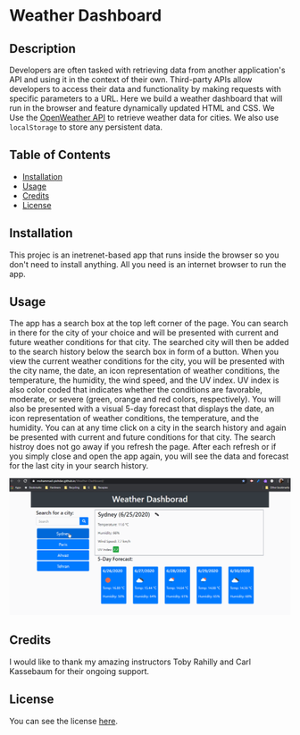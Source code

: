 # Weather Dashboard 

## Description 
Developers are often tasked with retrieving data from another application's API and using it in the context of their own. Third-party APIs allow developers to access their data and functionality by making requests with specific parameters to a URL. Here we build a weather dashboard that will run in the browser and feature dynamically updated HTML and CSS. We Use the [OpenWeather API](https://openweathermap.org/api) to retrieve weather data for cities. We also use `localStorage` to store any persistent data.

## Table of Contents 

* [Installation](#installation)
* [Usage](#usage)
* [Credits](#credits)
* [License](#license)


## Installation

This projec is an inetrenet-based app that runs inside the browser so you don't need to install anything. All you need is an internet browser to run the app. 


## Usage 

The app has a search box at the top left corner of the page. You can search in there for the city of your choice and will be presented with current and future weather conditions for that city. The searched city will then be added to the search history below the search box in form of a button. When you view the current weather conditions for the city, you will be presented with the city name, the date, an icon representation of weather conditions, the temperature, the humidity, the wind speed, and the UV index. UV index is also color coded that indicates whether the conditions are favorable, moderate, or severe (green, orange and red colors, respectively). You will also be presented with a visual 5-day forecast that displays the date, an icon representation of weather conditions, the temperature, and the humidity. You can at any time click on a city in the search history and again  be presented with current and future conditions for that city. The search histroy does not go away if you refresh the page. After each refresh or if you simply close and open the app again, you will see the data and forecast for the last city in your search history.   

![animated gif to show how weather dashboard works](https://github.com/Mohammad-Pishdar/Weather-Dashboard/blob/master/record.gif)


## Credits

I would like to thank my amazing instructors Toby Rahilly and Carl Kassebaum for their ongoing support.

## License

You can see the license [here](https://github.com/Mohammad-Pishdar/Weather-Dashboard/blob/master/LICENSE).






